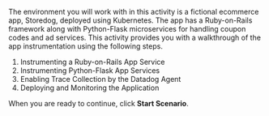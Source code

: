 The environment you will work with in this activity is a fictional ecommerce app, Storedog, deployed using Kubernetes. The app has a Ruby-on-Rails framework along with Python-Flask microservices for handling coupon codes and ad services. This activity provides you with a walkthrough of the app instrumentation using the following steps.

1. Instrumenting a Ruby-on-Rails App Service
2. Instrumenting Python-Flask App Services
3. Enabling Trace Collection by the Datadog Agent
4. Deploying and Monitoring the Application

When you are ready to continue, click **Start Scenario**.